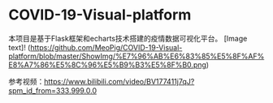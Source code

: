 # COVID-19-Visual-platform
本项目是基于Flask框架和echarts技术搭建的疫情数据可视化平台。
[Image text]!
(https://github.com/MeoPig/COVID-19-Visual-platform/blob/master/ShowImg/%E7%96%AB%E6%83%85%E5%8F%AF%E8%A7%86%E5%8C%96%E5%B9%B3%E5%8F%B0.png)


参考视频：https://www.bilibili.com/video/BV177411j7qJ?spm_id_from=333.999.0.0
